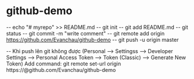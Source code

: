 # github-demo

-- echo "# myrepo" >> README.md
-- git init
-- git add README.md
-- git status
-- git commit -m "write comment"
-- git remote add origin https://github.com/Evanchau/github-demo
-- git push -u origin master

-- Khi push lên git không được (Personal --> Settingss --> Developer Settings --> Personal Access Token --> Token (Classic) --> Generate New Token)
Add command: git remote set-url origin https://<MyToken>@github.com/Evanchau/github-demo

